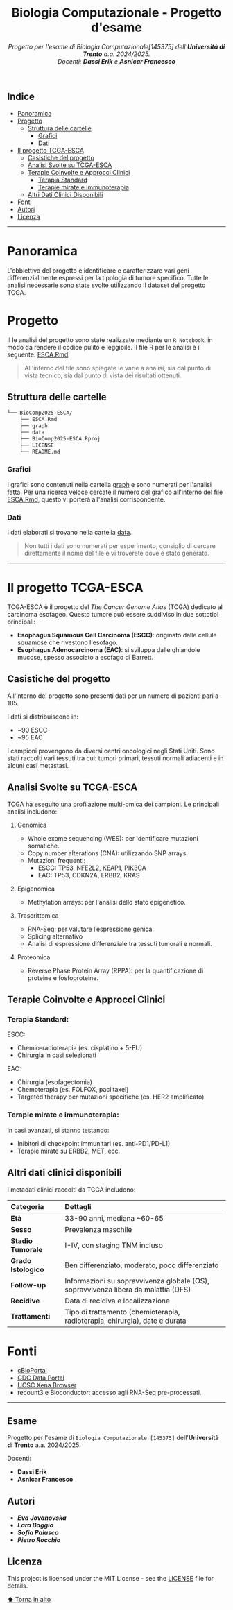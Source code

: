 <div id="top">

<!-- HEADER STYLE: CLASSIC -->
<div align="center">

# Biologia Computazionale - Progetto d'esame
<em>

Progetto per l'esame di _Biologia Computazionale[145375]_ dell'**Università di Trento** a.a. 2024/2025.
<br>
Docenti: **Dassi Erik** e **Asnicar Francesco**
</em>

</div>
<br>


## Indice

- [Panoramica](#Panoramica)
- [Progetto](#progetto)
    - [Struttura delle cartelle](#struttura-delle-cartelle)
        - [Grafici](#grafici)
        - [Dati](#dati)
- [Il progetto TCGA-ESCA](#il-progetto-tcga-esca)
    - [Casistiche del progetto](#casistiche-del-progetto)
    - [Analisi Svolte su TCGA-ESCA](#analisi-svolte-su-tcga-esca)
    - [Terapie Coinvolte e Approcci Clinici](#terapie-coinvolte-e-approcci-clinici)
        - [Terapia Standard](#terapia-standard)
        - [Terapie mirate e immunoterapia](#terapie-mirate-e-immunoterapia)
    - [Altri Dati Clinici Disponibili](#altri-dati-clinici-disponibili)
- [Fonti](#fonti)
- [Autori](#autori)
- [Licenza](#licenza)

---

# Panoramica

L'obbiettivo del progetto è identificare e caratterizzare vari geni differenzialmente espressi per la tipologia di tumore specifico. Tutte le analisi necessarie sono state svolte utilizzando il dataset del progetto TCGA.

# Progetto
Il le analisi del progetto sono state realizzate mediante un `R Notebook`, in modo da rendere il codice pulito e leggibile. Il file R per le analisi è il seguente: [ESCA.Rmd](./ESCA.Rmd).

> All'interno del file sono spiegate le varie a analisi, sia dal punto di vista tecnico, sia dal punto di vista dei risultati ottenuti.

## Struttura delle cartelle
```sh
└── BioComp2025-ESCA/
    ├── ESCA.Rmd
    ├── graph
    ├── data
    ├── BioComp2025-ESCA.Rproj
    ├── LICENSE
    └── README.md
```

### Grafici
I grafici sono contenuti nella cartella [graph](./graph/) e sono numerati per l'analisi fatta. Per una ricerca veloce cercate il numero del grafico all'interno del file [ESCA.Rmd](./ESCA.Rmd), questo vi porterà all'analisi corrispondente.

### Dati
I dati elaborati si trovano nella cartella [data](./data/).

> Non tutti i dati sono numerati per esperimento, consiglio di cercare direttamente il nome del file e vi troverete dove è stato generato.

---

# Il progetto TCGA-ESCA

TCGA-ESCA è il progetto del _The Cancer Genome Atlas_ (TCGA) dedicato al carcinoma esofageo. Questo tumore può essere suddiviso in due sottotipi principali:

- **Esophagus Squamous Cell Carcinoma (ESCC)**: originato dalle cellule squamose che rivestono l'esofago.
- **Esophagus Adenocarcinoma (EAC)**: si sviluppa dalle ghiandole mucose, spesso associato a esofago di Barrett.


## Casistiche del progetto

All'interno del progetto sono presenti dati per un numero di pazienti pari a 185.

I dati si distribuiscono in:
- ~90 ESCC
- ~95 EAC

I campioni provengono da diversi centri oncologici negli Stati Uniti. Sono stati raccolti vari tessuti tra cui: tumori primari, tessuti normali adiacenti e in alcuni casi metastasi.


## Analisi Svolte su TCGA-ESCA

TCGA ha eseguito una profilazione multi-omica dei campioni. Le principali analisi includono:
1. Genomica
    - Whole exome sequencing (WES): per identificare mutazioni somatiche.
    - Copy number alterations (CNA): utilizzando SNP arrays.
    - Mutazioni frequenti:
        - ESCC: TP53, NFE2L2, KEAP1, PIK3CA
        - EAC: TP53, CDKN2A, ERBB2, KRAS

2. Epigenomica
    - Methylation arrays: per l'analisi dello stato epigenetico.

3. Trascrittomica
    - RNA-Seq: per valutare l’espressione genica.
    - Splicing alternativo
    - Analisi di espressione differenziale tra tessuti tumorali e normali.

4. Proteomica
    - Reverse Phase Protein Array (RPPA): per la quantificazione di proteine e fosfoproteine.


## Terapie Coinvolte e Approcci Clinici
### Terapia Standard:

ESCC:
- Chemio-radioterapia (es. cisplatino + 5-FU)
- Chirurgia in casi selezionati

EAC:
- Chirurgia (esofagectomia)
- Chemoterapia (es. FOLFOX, paclitaxel)
- Targeted therapy per mutazioni specifiche (es. HER2 amplificato)

### Terapie mirate e immunoterapia:
In casi avanzati, si stanno testando:
- Inibitori di checkpoint immunitari (es. anti-PD1/PD-L1)
- Terapie mirate su ERBB2, MET, ecc.

## Altri dati clinici disponibili

I metadati clinici raccolti da TCGA includono:

| Categoria            | Dettagli                                                                           |
| :------------------- | :--------------------------------------------------------------------------------- |
| **Età**              | 33-90 anni, mediana \~60-65                                                        |
| **Sesso**            | Prevalenza maschile                                                                |
| **Stadio Tumorale**  | I-IV, con staging TNM incluso                                                      |
| **Grado Istologico** | Ben differenziato, moderato, poco differenziato                                    |
| **Follow-up**        | Informazioni su sopravvivenza globale (OS), sopravvivenza libera da malattia (DFS) |
| **Recidive**         | Data di recidiva e localizzazione                                                  |
| **Trattamenti**      | Tipo di trattamento (chemioterapia, radioterapia, chirurgia), date e durata        |


# Fonti
- [cBioPortal](https://www.cbioportal.org/study/summary?id=esca_tcga)
- [GDC Data Portal](https://portal.gdc.cancer.gov/projects/TCGA-ESCA)
- [UCSC Xena Browser](https://xenabrowser.net)
- recount3 e Bioconductor: accesso agli RNA-Seq pre-processati.

---

## Esame

Progetto per l'esame di `Biologia Computazionale [145375]` dell'**Università di Trento** a.a. 2024/2025.

Docenti:
- **Dassi Erik**
- **Asnicar Francesco**


## Autori

- ***Eva Jovanovska***
- ***Lara Baggio***
- ***Sofia Paiusco***
- ***Pietro Rocchio***

## Licenza

This project is licensed under the MIT License - see the [LICENSE](./LICENSE) file for details.
<div align="left"><a href="#top">⬆ Torna in alto</a></div>
